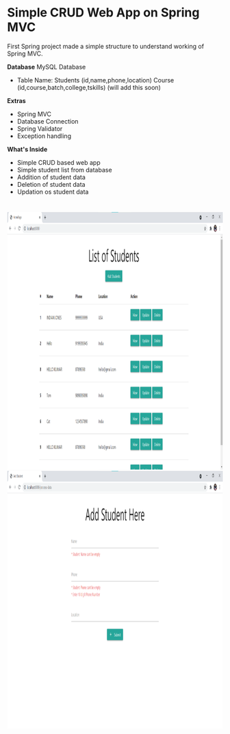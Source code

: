 # Simple CRUD Web App on Spring MVC
First Spring project made a simple structure to understand working of Spring MVC.


**Database**
MySQL Database
- Table Name: Students (id,name,phone,location)
	      Course	(id,course,batch,college,tskills) (will add this soon)

**Extras**
- Spring MVC
- Database Connection
- Spring Validator
- Exception handling

**What's Inside**
- Simple CRUD based web app
- Simple student list from database
- Addition of student data
- Deletion of student data
- Updation os student data

#
<img src="first-1.png" alt="appscreenshot1" height="600"/>
<img src="first-2.png" alt="appscreenshot2" height="600"/>